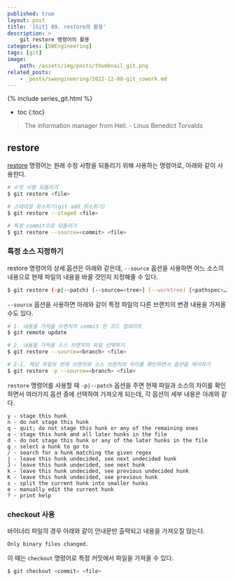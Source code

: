 ```yaml
---
published: true
layout: post
title: '[Git] 09. restore의 활용'
description: >
    git restore 명령어의 활용
categories: [SWEngineering]
tags: [git]
image:
    path: /assets/img/posts/thumbnail_git.png
related_posts:
    - _posts/swengineering/2022-12-08-git_cowork.md
---
```

{% include series_git.html %}
* toc
{:toc}

> The information manager from Hell. - Linus Benedict Torvalds

## restore

[restore](/swengineering/manual_git_04/#restore) 명령어는 원래 수정 사항을 되돌리기 위해 사용하는 명령어로, 아래와 같이 사용한다.  

```bash
# 수정 사항 되돌리기
$ git restore <file>

# 스테이징 취소하기(git add 취소하기)
$ git restore --staged <file>

# 특정 commit으로 되돌리기
$ git restore --source=<commit> <file>
```

### 특정 소스 지정하기

restore 명령어의 상세 옵션은 아래와 같은데, `--source` 옵션을 사용하면 어느 소스의 내용으로 현재 파일의 내용을 바꿀 것인지 지정해줄 수 있다.  

```bash
$ git restore (-p|--patch) [--source=<tree>] [--worktree] [<pathspec>…​]
```

`--source` 옵션을 사용하면 아래와 같이 특정 파일의 다른 브랜치의 변경 내용을 가져올수도 있다.  

```bash
# 1. 내용을 가져올 브랜치의 commit 된 코드 업데이트
$ git remote update

# 2. 내용을 가져올 소스 브랜치의 파일 선택하기
$ git restore --source=<branch> <file>

# 2-1. 해당 파일의 현재 브랜치와 소스 브랜치의 차이를 확인하면서 옵션을 제어하기
$ git restore -p --source=<branch> <file>
```

`restore` 명령어를 사용할 때 `-p|--patch` 옵션을 주면 현재 파일과 소스의 차이를 확인하면서 여러가지 옵션 중에 선택하여 가져오게 되는데, 각 옵션의 세부 내용은 아래와 같다.  

```
y - stage this hunk
n - do not stage this hunk
q - quit; do not stage this hunk or any of the remaining ones
a - stage this hunk and all later hunks in the file
d - do not stage this hunk or any of the later hunks in the file
g - select a hunk to go to
/ - search for a hunk matching the given regex
j - leave this hunk undecided, see next undecided hunk
J - leave this hunk undecided, see next hunk
k - leave this hunk undecided, see previous undecided hunk
K - leave this hunk undecided, see previous hunk
s - split the current hunk into smaller hunks
e - manually edit the current hunk
? - print help
```

### checkout 사용

바이너리 파일의 경우 아래와 같이 안내문만 출력되고 내용을 가져오질 않는다.  

```
Only binary files changed.
```

이 때는 `checkout` 명령어로 특정 커밋에서 파일을 가져올 수 있다.  

```bash
$ git checkout <commit> <file>
```